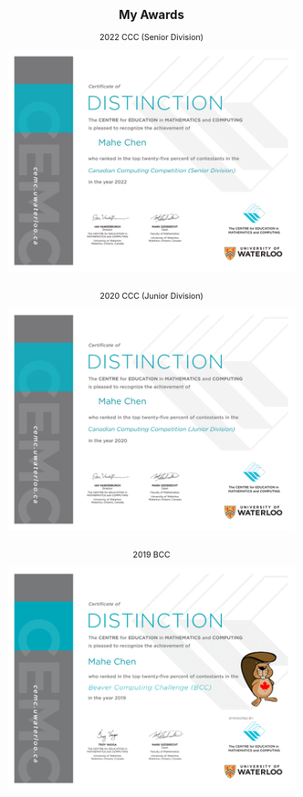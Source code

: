 <div align="center">
    <h2>My Awards</h2>
    <p>2022 CCC (Senior Division)</p>
    <img src="https://github.com/lmposter/CCC-Solutions/blob/main/Certificates/2022.png?raw=true" alt="2022 Certificate">
    <br><br>
    <p>2020 CCC (Junior Division)</p>
    <img src="https://github.com/lmposter/CCC-Solutions/blob/main/Certificates/2020.png?raw=true" alt="2020 Certificate">
    <br><br>
    <p>2019 BCC</p>
    <img src="https://github.com/lmposter/CCC-Solutions/blob/main/Certificates/2019.png?raw=true" alt="2019 Certificate">
</div>
